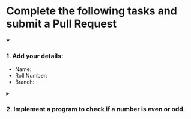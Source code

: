 # Complete the following tasks and submit a Pull Request
<details open>
<summary><h3>1. Add your details: </h3></summary>
<ul>
  <li> Name: </li>
  <li> Roll Number: </li>
  <li> Branch: </li>
</ul>
</details>
<details>
<summary><h3> 2. Implement a program to check if a number is even or odd. </h3></summary>
<ul>
  <li> Create a new file in the repository and add your code. </li>
  <li> Use any programming language of your choice. </li>
</ul>
</details>
